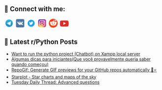 ## 🔎 Connect with me:
[<img src="https://github.com/bullbesh/bullbesh/blob/main/images/Telegram.png" width="32" height="32" />](https://t.me/bullbesh)
[<img src="https://github.com/bullbesh/bullbesh/blob/main/images/VK.png" width="32" height="32" />](https://vk.com/bullbesh)
[<img src="https://github.com/bullbesh/bullbesh/blob/main/images/Twitter.png" width="32" height="32" />](https://twitter.com/bullbesh1)
[<img src="https://github.com/bullbesh/bullbesh/blob/main/images/Instagram.png" width="32" height="32" />](https://www.instagram.com/bullbesh)
[<img src="https://github.com/bullbesh/bullbesh/blob/main/images/Reddit.png" width="32" height="32" />](https://www.reddit.com/user/bullbesh)
[<img src="https://github.com/bullbesh/bullbesh/blob/main/images/YouTube.png" width="32" height="32" />](https://www.youtube.com/channel/UCtfjRs6uzgq5mfm8S06WTcg)

## 📕 Latest r/Python Posts
<!-- BLOG-POST-LIST:START -->
- [Want to run the python project &lpar;Chatbot&rpar; on Xampp local server](https://www.reddit.com/r/Python/comments/1ni74c4/want_to_run_the_python_project_chatbot_on_xampp/)
- [Algumas dicas para iniciantes&lpar;Que você provavelmente queria saber quando começou&rpar;](https://www.reddit.com/r/Python/comments/1ni3kyj/algumas_dicas_para_iniciantesque_você/)
- [RepoGif: Generate GIF previews for your GitHub repos automatically 🎥⭐](https://www.reddit.com/r/Python/comments/1ni3j6b/repogif_generate_gif_previews_for_your_github/)
- [Starplot - Star charts and maps of the sky](https://www.reddit.com/r/Python/comments/1ni2k4t/starplot_star_charts_and_maps_of_the_sky/)
- [Tuesday Daily Thread: Advanced questions](https://www.reddit.com/r/Python/comments/1ni2d07/tuesday_daily_thread_advanced_questions/)
<!-- BLOG-POST-LIST:END -->

